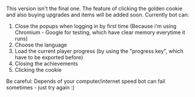This version isn't the final one.
The feature of clicking the golden cookie and also buying upgrades and items will be added soon.
Currently bot can:
1) Close the popups when logging in by first time (Because i'm using Chromium - Google for testing, which have clear memory everytime it runs)
2) Choose the language
3) Load the current player progress (by using the "progress key", which have to be exported before)
4) Closing the achievements
5) Clicking the cookie

Be careful:
Depends of your computer/internet speed bot can fail sometimes - just try again :)
